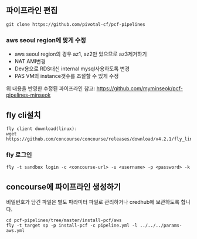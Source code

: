 
## 파이프라인 편집

~~~
git clone https://github.com/pivotal-cf/pcf-pipelines
~~~

### aws seoul region에 맞게 수정
- aws seoul region의 경우 az1, az2만 있으므로 az3제거하기
- NAT AMI변경
- Dev용으로 RDS대신 internal mysql사용하도록 변경
- PAS VM의 instance갯수를 조절할 수 있게 수정

위 내용을 반영한 수정된 파이프라인 참고: https://github.com/myminseok/pcf-pipelines-minseok


## fly cli설치
~~~
fly client download(linux):
wget https://github.com/concourse/concourse/releases/download/v4.2.1/fly_linux_amd64
~~~

### fly 로그인

~~~
fly -t sandbox login -c <concourse-url> -u <username> -p <password> -k 
~~~

## concourse에 파이프라인 생성하기
비밀번호가 담긴 파일은 별도 파라미터 파일로 관리하거나 credhub에 보관하도록 합니다.
~~~
cd pcf-pipelines/tree/master/install-pcf/aws
fly -t target sp -p install-pcf -c pipeline.yml -l ../../../params-aws.yml
~~~
